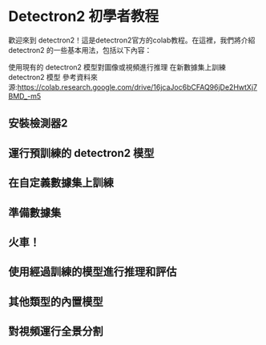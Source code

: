 # Detectron2 初學者教程

歡迎來到 detectron2！這是detectron2官方的colab教程。在這裡，我們將介紹 detectron2 的一些基本用法，包括以下內容：

使用現有的 detectron2 模型對圖像或視頻進行推理
在新數據集上訓練 detectron2 模型
參考資料來源:https://colab.research.google.com/drive/16jcaJoc6bCFAQ96jDe2HwtXj7BMD_-m5

## 安裝檢測器2
## 運行預訓練的 detectron2 模型
## 在自定義數據集上訓練
## 準備數據集
## 火車！
## 使用經過訓練的模型進行推理和評估
## 其他類型的內置模型
## 對視頻運行全景分割
